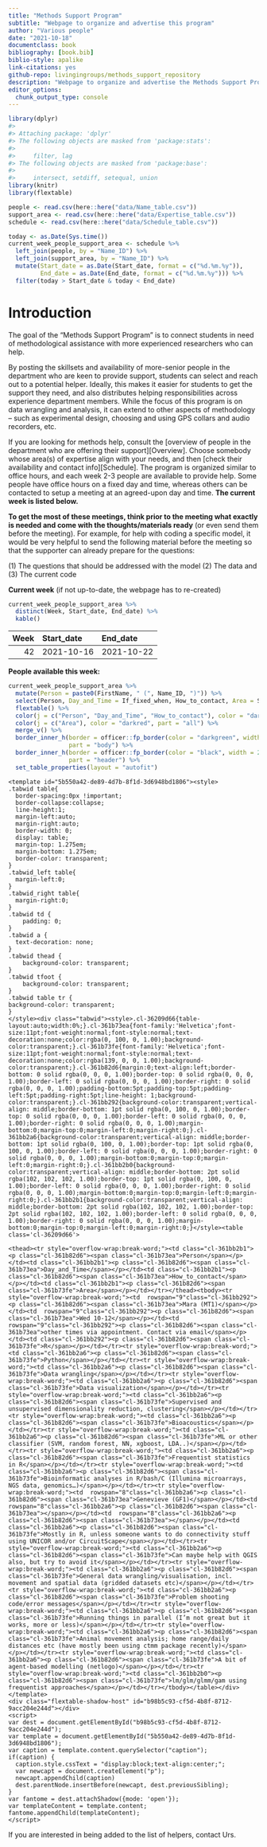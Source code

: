 ```yaml
---
title: "Methods Support Program"
subtitle: "Webpage to organize and advertise this program"
author: "Various people"
date: "2021-10-18"
documentclass: book
bibliography: [book.bib]
biblio-style: apalike
link-citations: yes
github-repo: livingingroups/methods_support_repository
description: "Webpage to organize and advertise the Methods Support Program at the EAS department/MPI-AB"
editor_options: 
  chunk_output_type: console
---
```







```r
library(dplyr)
#> 
#> Attaching package: 'dplyr'
#> The following objects are masked from 'package:stats':
#> 
#>     filter, lag
#> The following objects are masked from 'package:base':
#> 
#>     intersect, setdiff, setequal, union
library(knitr)
library(flextable)
```


```r
people <- read.csv(here::here("data/Name_table.csv"))
support_area <- read.csv(here::here("data/Expertise_table.csv"))
schedule <- read.csv(here::here("data/Schedule_table.csv"))

today <- as.Date(Sys.time())
current_week_people_support_area <- schedule %>% 
  left_join(people, by = "Name_ID") %>% 
  left_join(support_area, by = "Name_ID") %>% 
  mutate(Start_date = as.Date(Start_date, format = c("%d.%m.%y")),
         End_date = as.Date(End_date, format = c("%d.%m.%y"))) %>% 
  filter(today > Start_date & today < End_date)
```

# Introduction

The goal of the “Methods Support Program” is to connect students in need of methodological assistance with more experienced researchers who can help. 

By posting the skillsets and availability of more-senior people in the department who are keen to provide support, students can select and reach out to a potential helper. Ideally, this makes it easier for students to get the support they need, and also distributes helping responsibilities across experience department members. While the focus of this program is on data wrangling and analysis, it can extend to other aspects of methodology – such as experimental design, choosing and using GPS collars and audio recorders, etc.

If you are looking for methods help, consult the [overview of people in the department who are offering their support][Overview]. Choose somebody whose area(s) of expertise align with your needs, and then [check their availability and contact info][Schedule]. The program is organized similar to office hours, and each week 2-3 people are available to provide help. Some people have office hours on a fixed day and time, whereas others can be contacted to setup a meeting at an agreed-upon day and time. **The current week is listed below.**

**To get the most of these meetings, think prior to the meeting what exactly is needed and come with the thoughts/materials ready** (or even send them before the meeting). For example, for help with coding a specific model, it would be very helpful to send the following material before the meeting so that the supporter can already prepare for the questions:

(1) The questions that should be addressed with the model
(2) The data and
(3) The current code

**Current week** (if not up-to-date, the webpage has to re-created)  


```r
current_week_people_support_area %>% 
  distinct(Week, Start_date, End_date) %>% 
  kable()
```



| Week|Start_date |End_date   |
|----:|:----------|:----------|
|   42|2021-10-16 |2021-10-22 |

**People available this week:**  


```r
current_week_people_support_area %>% 
  mutate(Person = paste0(FirstName, " (", Name_ID, ")")) %>% 
  select(Person, Day_and_Time = If_fixed_when, How_to_contact, Area = Support_areas) %>% 
  flextable() %>% 
  color(j = c("Person", "Day_and_Time", "How_to_contact"), color = "darkgreen", part = "all") %>%
  color(j = c("Area"), color = "darkred", part = "all") %>%
  merge_v() %>% 
  border_inner_h(border = officer::fp_border(color = "darkgreen", width = 1),
                 part = "body") %>%
  border_inner_h(border = officer::fp_border(color = "black", width = 2),
                 part = "header") %>%
  set_table_properties(layout = "autofit")
```

```{=html}
<template id="5b550a42-de89-4d7b-8f1d-3d6948bd1806"><style>
.tabwid table{
  border-spacing:0px !important;
  border-collapse:collapse;
  line-height:1;
  margin-left:auto;
  margin-right:auto;
  border-width: 0;
  display: table;
  margin-top: 1.275em;
  margin-bottom: 1.275em;
  border-color: transparent;
}
.tabwid_left table{
  margin-left:0;
}
.tabwid_right table{
  margin-right:0;
}
.tabwid td {
    padding: 0;
}
.tabwid a {
  text-decoration: none;
}
.tabwid thead {
    background-color: transparent;
}
.tabwid tfoot {
    background-color: transparent;
}
.tabwid table tr {
background-color: transparent;
}
</style><div class="tabwid"><style>.cl-36209d66{table-layout:auto;width:0%;}.cl-361b73ea{font-family:'Helvetica';font-size:11pt;font-weight:normal;font-style:normal;text-decoration:none;color:rgba(0, 100, 0, 1.00);background-color:transparent;}.cl-361b73fe{font-family:'Helvetica';font-size:11pt;font-weight:normal;font-style:normal;text-decoration:none;color:rgba(139, 0, 0, 1.00);background-color:transparent;}.cl-361b82d6{margin:0;text-align:left;border-bottom: 0 solid rgba(0, 0, 0, 1.00);border-top: 0 solid rgba(0, 0, 0, 1.00);border-left: 0 solid rgba(0, 0, 0, 1.00);border-right: 0 solid rgba(0, 0, 0, 1.00);padding-bottom:5pt;padding-top:5pt;padding-left:5pt;padding-right:5pt;line-height: 1;background-color:transparent;}.cl-361bb292{background-color:transparent;vertical-align: middle;border-bottom: 1pt solid rgba(0, 100, 0, 1.00);border-top: 0 solid rgba(0, 0, 0, 1.00);border-left: 0 solid rgba(0, 0, 0, 1.00);border-right: 0 solid rgba(0, 0, 0, 1.00);margin-bottom:0;margin-top:0;margin-left:0;margin-right:0;}.cl-361bb2a6{background-color:transparent;vertical-align: middle;border-bottom: 1pt solid rgba(0, 100, 0, 1.00);border-top: 1pt solid rgba(0, 100, 0, 1.00);border-left: 0 solid rgba(0, 0, 0, 1.00);border-right: 0 solid rgba(0, 0, 0, 1.00);margin-bottom:0;margin-top:0;margin-left:0;margin-right:0;}.cl-361bb2b0{background-color:transparent;vertical-align: middle;border-bottom: 2pt solid rgba(102, 102, 102, 1.00);border-top: 1pt solid rgba(0, 100, 0, 1.00);border-left: 0 solid rgba(0, 0, 0, 1.00);border-right: 0 solid rgba(0, 0, 0, 1.00);margin-bottom:0;margin-top:0;margin-left:0;margin-right:0;}.cl-361bb2b1{background-color:transparent;vertical-align: middle;border-bottom: 2pt solid rgba(102, 102, 102, 1.00);border-top: 2pt solid rgba(102, 102, 102, 1.00);border-left: 0 solid rgba(0, 0, 0, 1.00);border-right: 0 solid rgba(0, 0, 0, 1.00);margin-bottom:0;margin-top:0;margin-left:0;margin-right:0;}</style><table class='cl-36209d66'>
```

```{=html}
<thead><tr style="overflow-wrap:break-word;"><td class="cl-361bb2b1"><p class="cl-361b82d6"><span class="cl-361b73ea">Person</span></p></td><td class="cl-361bb2b1"><p class="cl-361b82d6"><span class="cl-361b73ea">Day_and_Time</span></p></td><td class="cl-361bb2b1"><p class="cl-361b82d6"><span class="cl-361b73ea">How_to_contact</span></p></td><td class="cl-361bb2b1"><p class="cl-361b82d6"><span class="cl-361b73fe">Area</span></p></td></tr></thead><tbody><tr style="overflow-wrap:break-word;"><td  rowspan="9"class="cl-361bb292"><p class="cl-361b82d6"><span class="cl-361b73ea">Mara (MT1)</span></p></td><td  rowspan="9"class="cl-361bb292"><p class="cl-361b82d6"><span class="cl-361b73ea">Wed 10-12</span></p></td><td  rowspan="9"class="cl-361bb292"><p class="cl-361b82d6"><span class="cl-361b73ea">other times via appointment. Contact via email</span></p></td><td class="cl-361bb292"><p class="cl-361b82d6"><span class="cl-361b73fe">R</span></p></td></tr><tr style="overflow-wrap:break-word;"><td class="cl-361bb2a6"><p class="cl-361b82d6"><span class="cl-361b73fe">Python</span></p></td></tr><tr style="overflow-wrap:break-word;"><td class="cl-361bb2a6"><p class="cl-361b82d6"><span class="cl-361b73fe">Data wrangling</span></p></td></tr><tr style="overflow-wrap:break-word;"><td class="cl-361bb2a6"><p class="cl-361b82d6"><span class="cl-361b73fe">Data visualization</span></p></td></tr><tr style="overflow-wrap:break-word;"><td class="cl-361bb2a6"><p class="cl-361b82d6"><span class="cl-361b73fe">Supervised and unsupervised dimensionality reduction, clustering</span></p></td></tr><tr style="overflow-wrap:break-word;"><td class="cl-361bb2a6"><p class="cl-361b82d6"><span class="cl-361b73fe">Bioacoustics</span></p></td></tr><tr style="overflow-wrap:break-word;"><td class="cl-361bb2a6"><p class="cl-361b82d6"><span class="cl-361b73fe">ML or other classifier (SVM, random forest, NN, xgboost, LDA..)</span></p></td></tr><tr style="overflow-wrap:break-word;"><td class="cl-361bb2a6"><p class="cl-361b82d6"><span class="cl-361b73fe">Frequentist statistics in R</span></p></td></tr><tr style="overflow-wrap:break-word;"><td class="cl-361bb2a6"><p class="cl-361b82d6"><span class="cl-361b73fe">Bioinformatic analyses in R/bash/C (Illumina microarrays, NGS data, genomics…)</span></p></td></tr><tr style="overflow-wrap:break-word;"><td  rowspan="8"class="cl-361bb2a6"><p class="cl-361b82d6"><span class="cl-361b73ea">Genevieve (GF1)</span></p></td><td  rowspan="8"class="cl-361bb2a6"><p class="cl-361b82d6"><span class="cl-361b73ea"></span></p></td><td  rowspan="8"class="cl-361bb2a6"><p class="cl-361b82d6"><span class="cl-361b73ea"></span></p></td><td class="cl-361bb2a6"><p class="cl-361b82d6"><span class="cl-361b73fe">Mostly in R, unless someone wants to do connectivity stuff using UNICOR and/or CircuitScape</span></p></td></tr><tr style="overflow-wrap:break-word;"><td class="cl-361bb2a6"><p class="cl-361b82d6"><span class="cl-361b73fe">Can maybe help with QGIS also, but try to avoid it</span></p></td></tr><tr style="overflow-wrap:break-word;"><td class="cl-361bb2a6"><p class="cl-361b82d6"><span class="cl-361b73fe">General data wrangling/visualisation, incl. movement and spatial data (gridded datasets etc)</span></p></td></tr><tr style="overflow-wrap:break-word;"><td class="cl-361bb2a6"><p class="cl-361b82d6"><span class="cl-361b73fe">Problem shooting code/error messages</span></p></td></tr><tr style="overflow-wrap:break-word;"><td class="cl-361bb2a6"><p class="cl-361b82d6"><span class="cl-361b73fe">Running things in parallel (I’m not great but it works, more or less)</span></p></td></tr><tr style="overflow-wrap:break-word;"><td class="cl-361bb2a6"><p class="cl-361b82d6"><span class="cl-361b73fe">Animal movement analysis; home range/daily distances etc (have mostly been using ctmm package recently)</span></p></td></tr><tr style="overflow-wrap:break-word;"><td class="cl-361bb2a6"><p class="cl-361b82d6"><span class="cl-361b73fe">A bit of agent-based modelling (netlogo)</span></p></td></tr><tr style="overflow-wrap:break-word;"><td class="cl-361bb2b0"><p class="cl-361b82d6"><span class="cl-361b73fe">lm/glm/glmm/gam using frequentist approaches</span></p></td></tr></tbody></table></div></template>
<div class="flextable-shadow-host" id="b98b5c93-cf5d-4b8f-8712-9acc204e244d"></div>
<script>
var dest = document.getElementById("b98b5c93-cf5d-4b8f-8712-9acc204e244d");
var template = document.getElementById("5b550a42-de89-4d7b-8f1d-3d6948bd1806");
var caption = template.content.querySelector("caption");
if(caption) {
  caption.style.cssText = "display:block;text-align:center;";
  var newcapt = document.createElement("p");
  newcapt.appendChild(caption)
  dest.parentNode.insertBefore(newcapt, dest.previousSibling);
}
var fantome = dest.attachShadow({mode: 'open'});
var templateContent = template.content;
fantome.appendChild(templateContent);
</script>

```
 
 




If you are interested in being added to the list of helpers, contact Urs.

